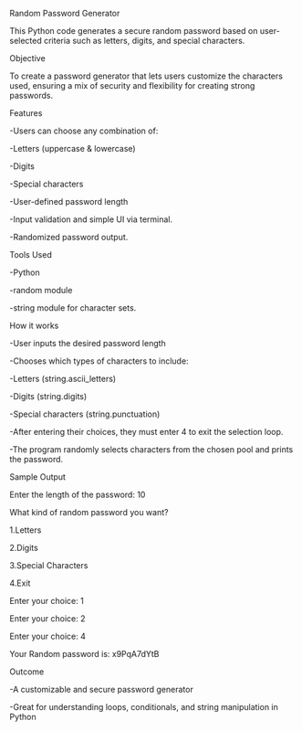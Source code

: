 Random Password Generator

This Python code generates a secure random password based on user-selected criteria such as letters, digits, and special characters.

Objective

To create a password generator that lets users customize the characters used, ensuring a mix of security and flexibility for creating strong passwords.

Features

-Users can choose any combination of:

-Letters (uppercase & lowercase)

-Digits

-Special characters

-User-defined password length

-Input validation and simple UI via terminal.

-Randomized password output.

Tools Used

-Python 

-random module

-string module for character sets.

How it works

-User inputs the desired password length

-Chooses which types of characters to include:

-Letters (string.ascii_letters)

-Digits (string.digits)

-Special characters (string.punctuation)

-After entering their choices, they must enter 4 to exit the selection loop.

-The program randomly selects characters from the chosen pool and prints the password.

Sample Output

Enter the length of the password: 10

What kind of random password you want? 

 1.Letters 
 
 2.Digits 
 
 3.Special Characters 
 
 4.Exit

Enter your choice: 1

Enter your choice: 2

Enter your choice: 4

Your Random password is: x9PqA7dYtB

Outcome

-A customizable and secure password generator

-Great for understanding loops, conditionals, and string manipulation in Python






